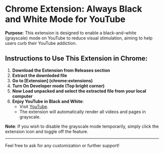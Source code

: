 # Chrome Extension: Always Black and White Mode for YouTube

**Purpose**: This extension is designed to enable a black-and-white (grayscale) mode on YouTube to reduce visual stimulation, aiming to help users curb their YouTube addiction.

## Instructions to Use This Extension in Chrome:

1. **Download the Extension from Releases section**
2. **Extract the downloded file**
3. **Go to [Extension] (chrome:extensions)**
4. **Turn On Developer mode (Top bright corner)**
5. **Now Load unpacked and select the extracted file from your local computer**
6. **Enjoy YouTube in Black and White**:
   - Visit [YouTube](https://www.youtube.com/).
   - The extension will automatically render all videos and pages in grayscale.

**Note**: If you wish to disable the grayscale mode temporarily, simply click the extension icon and toggle off the feature.

---

Feel free to ask for any customization or further support!
